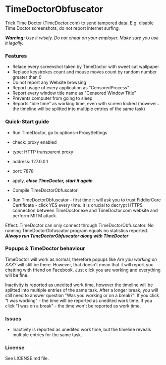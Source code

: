 # TimeDoctorObfuscator
Trick Time Doctor (TimeDoctor.com) to send tampered data. E.g. disable Time Doctor screenshots, do not report internet surfing.

_**Warning:** Use it wisely. Do not cheat on your employer. Make sure you use it legally._

### Features
* Relace every screenshot taken by TimeDoctor with sweet cat wallpaper
* Replace keystrokes count and mouse moves count by random number greater than 0
* Do not report any Website browsing
* Report usage of every application as "CensoredProcess"
* Report every window title name as "Censored Window Title"
* Prevents computer from going to sleep
* Reports "idle time" as working time, even with screen locked (however... the timeline will be splitted into multiple entries of the same task)

### Quick-Start guide
 * Run TimeDoctor, go to options->ProxySettings
  * check: proxy enabled
  * type: HTTP transparent proxy
  * address: 127.0.0.1
  * port: 7878
  * apply, ***close TimeDoctor, start it again***
  
* Compile TimeDoctorObfuscator
* Run TimeDoctorObfuscator - first time it will ask you to trust FiddlerCore Certificate - click YES every time. It is crucial to decrypt HTTPS connection between TimeDoctor.exe and TimeDoctor.com website and perform MITM attack.

Effect: TimeDoctor can only connect through TimeDoctorObfuscator. No running TimeDoctorObfuscator program equals no statistics reported. ***Always run TimeDoctorObfuscator along with TimeDoctor***

### Popups & TimeDoctor behaviour
TimeDoctor will work as normal, therefore popups like _Are you working on XXX?_ will still be there. However, that doesn't mean that it will report you chatting with friend on Facebook. Just click you are working and everything will be fine.

Inactivity is reported as unedited work time, however the timeline will be splitted into multiple entries of the same task. After a longer break, you will still need to answer question "Was you working or on a break?". If you click "I was working" - the time will be reported as unedited work time. If you click "I was on a break" - the time won't be reported as work time.

### Issues
 - Inactivity is reported as unedited work time, but the timeline reveals multiple entries for the same task.
 
### License
See LICENSE.md file.
